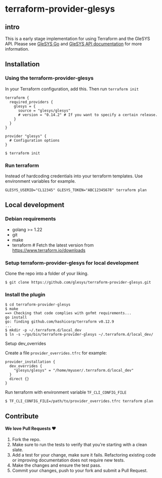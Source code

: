 # terraform-provider-glesys

## intro

This is a early stage implementation for using Terraform and the GleSYS API.
Please see [GleSYS Go](https://github.com/glesys/glesys-go)  and [GleSYS API documentation](https://github.com/GleSYS/API-docs/wiki/API-Documentation) for more information.

## Installation

### Using the terraform-provider-glesys

In your Terraform configuration, add this. Then run `terraform init`

```
terraform {
  required_providers {
    glesys = {
      source = "glesys/glesys"
      # version = "0.14.2" # If you want to specify a certain release.
    }
  }
}

provider "glesys" {
  # Configuration options
}
```

`$ terraform init`

### Run terraform

Instead of hardcoding credentials into your terraform templates.
Use environment variables for example.

`GLESYS_USERID="CL12345" GLESYS_TOKEN="ABC12345678" terraform plan`

## Local development
### Debian requirements

- golang >= 1.22
- git
- make
- terraform # Fetch the latest version from https://www.terraform.io/downloads

### Setup terraform-provider-glesys for local development

Clone the repo into a folder of your liking.

`$ git clone https://github.com/glesys/terraform-provider-glesys.git`

### Install the plugin

```
$ cd terraform-provider-glesys
$ make
==> Checking that code complies with gofmt requirements...
go install
go: finding github.com/hashicorp/terraform v0.12.9
...
$ mkdir -p ~/.terraform.d/local_dev
$ ln -s ~/go/bin/terraform-provider-glesys ~/.terraform.d/local_dev/
```

Setup dev_overrides

Create a file `provider_overrides.tfrc` for example:
```
provider_installation {
  dev_overrides {
    "glesys/glesys" = "/home/myuser/.terraform.d/local_dev"
  }
  direct {}
}
```

Run terraform with environment variable `TF_CLI_CONFIG_FILE`

`$ TF_CLI_CONFIG_FILE=/path/to/provider_overrides.tfrc terraform plan`

## Contribute

#### We love Pull Requests ♥

1. Fork the repo.
2. Make sure to run the tests to verify that you're starting with a clean slate.
3. Add a test for your change, make sure it fails. Refactoring existing code or
   improving documentation does not require new tests.
4. Make the changes and ensure the test pass.
5. Commit your changes, push to your fork and submit a Pull Request.
